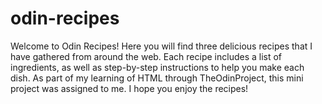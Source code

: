 # odin-recipes

Welcome to Odin Recipes! Here you will find three delicious recipes that I have gathered from around the web. Each recipe includes a list of ingredients, as well as step-by-step instructions to help you make each dish. As part of my learning of HTML through TheOdinProject, this mini project was assigned to me. I hope you enjoy the recipes!